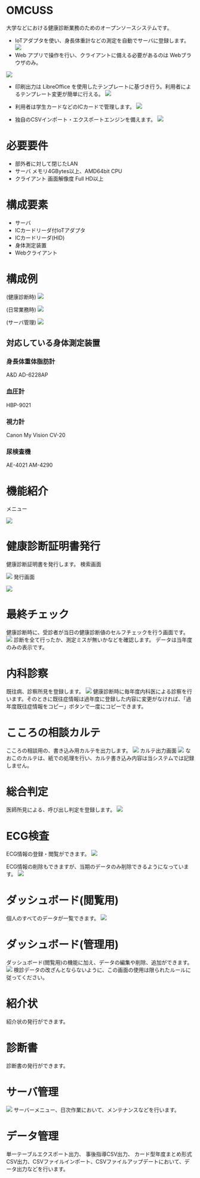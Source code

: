 # OMCUSS


大学などにおける健康診断業務のためのオープンソースシステムです。


- IoTアダプタを使い、身長体重計などの測定を自動でサーバに登録します。
![](images/2023-04-07-14-56-37.png)
- Web アプリで操作を行い、クライアントに備える必要があるのは Webブラウザのみ。

![](images/2023-04-07-01-00-23.png)

- 印刷出力は LibreOffice を使用したテンプレートに基づき行う。利用者によるテンプレート変更が簡単に行える。
![](images/2023-04-07-15-03-47.png)

- 利用者は学生カードなどのICカードで管理します。
![](images/2023-04-07-15-08-37.png)


- 独自のCSVインポート・エクスポートエンジンを備えます。
![](images/2023-04-07-15-10-22.png)

# 必要要件

- 部外者に対して閉じたLAN
- サーバ メモリ4GBytes以上、AMD64bit CPU
- クライアント 画面解像度 Full HD以上


# 構成要素

- サーバ
- ICカードリーダ付IoTアダプタ
- ICカードリーダ(HID)
- 身体測定装置
- Webクライアント

# 構成例

(健康診断時)
![](images/2023-04-17-13-45-26.png)

(日常業務時)
![](images/2023-04-17-14-25-15.png)

(サーバ管理)
![](images/2023-04-17-14-24-55.png)

## 対応している身体測定装置

### 身長体重体脂肪計

A&D AD-6228AP

### 血圧計

HBP-9021

### 視力計

Canon My Vision CV-20

### 尿検査機

AE-4021
AM-4290




# 機能紹介

メニュー

![](images/2023-04-07-00-53-54.png)


# 健康診断証明書発行
健康診断証明書を発行します。
検索画面

![](images/2023-04-07-01-29-39.png)
発行画面

![](images/2023-04-07-01-31-25.png)

# 最終チェック
健康診断時に、受診者が当日の健康診断値のセルフチェックを行う画面です。
![](images/2023-04-07-01-26-24.png)
診断を全て行ったか、測定ミスが無いかなどを確認します。
データは当年度のみの表示です。


# 内科診察
既往病、診察所見を登録します。
![](images/2023-04-07-01-21-16.png)
健康診断時に毎年度内科医による診察を行います。そのときに既往症情報は過年度に登録した内容に変更がなければ、「過年度既往症情報をコピー」ボタンで一度にコピーできます。
# こころの相談カルテ
こころの相談用の、書き込み用カルテを出力します。
![](images/2023-04-07-01-17-05.png)
カルテ出力画面
![](images/2023-04-07-01-19-40.png)
なおこのカルテは、紙での処理を行い、カルテ書き込み内容は当システムでは記録しません。
# 総合判定
医師所見による、呼び出し判定を登録します。
![](images/2023-04-07-01-14-59.png)

# ECG検査
ECG情報の登録・閲覧ができます。
![](images/2023-04-07-01-12-39.png)

ECG情報の削除もできますが、当期のデータのみ削除できるようになっています。
![](images/2023-04-07-01-13-17.png)

# ダッシュボード(閲覧用)

個人のすべてのデータが一覧できます。
![](images/2023-04-07-01-00-23.png)

# ダッシュボード(管理用)

ダッシュボード(閲覧用)の機能に加え、データの編集や削除、追加ができます。
![](images/2023-04-07-01-01-32.png)
検診データの改ざんとならないように、この画面の使用は限られたルールに従ってください。

# 紹介状
紹介状の発行ができます。



# 診断書
診断書の発行ができます。


# サーバ管理
![](images/2023-04-17-14-26-19.png)
サーバーメニュー、日次作業において、メンテナンスなどを行います。

# データ管理

 単一テーブルエクスポート出力、 事後指導CSV出力、 カード型年度まとめ形式CSV出力、CSVファイルインポート、CSVファイルアップデートにおいて、データ出力などを行います。


